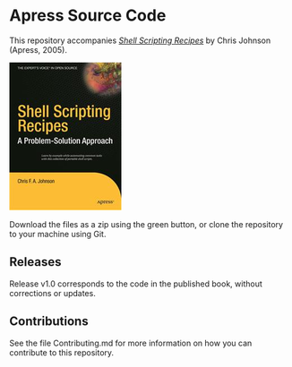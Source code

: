 # Apress Source Code

This repository accompanies [*Shell Scripting Recipes*](http://www.apress.com/9781590594711) by Chris Johnson (Apress, 2005).

![Cover image](9781590594711.jpg)

Download the files as a zip using the green button, or clone the repository to your machine using Git.

## Releases

Release v1.0 corresponds to the code in the published book, without corrections or updates.

## Contributions

See the file Contributing.md for more information on how you can contribute to this repository.
